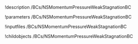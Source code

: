!description /BCs/NSMomentumPressureWeakStagnationBC

!parameters /BCs/NSMomentumPressureWeakStagnationBC

!inputfiles /BCs/NSMomentumPressureWeakStagnationBC

!childobjects /BCs/NSMomentumPressureWeakStagnationBC
